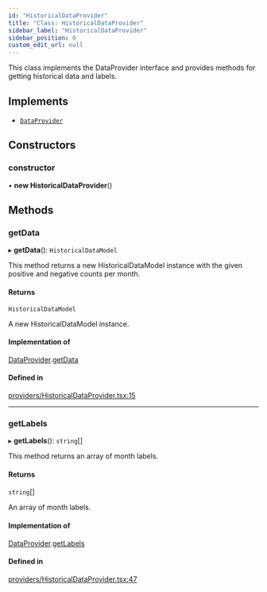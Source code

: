```yaml
---
id: "HistoricalDataProvider"
title: "Class: HistoricalDataProvider"
sidebar_label: "HistoricalDataProvider"
sidebar_position: 0
custom_edit_url: null
---
```


This class implements the DataProvider interface and provides methods
for getting historical data and labels.

## Implements

- [`DataProvider`](../interfaces/DataProvider.md)

## Constructors

### constructor

• **new HistoricalDataProvider**()

## Methods

### getData

▸ **getData**(): `HistoricalDataModel`

This method returns a new HistoricalDataModel instance with the
given positive and negative counts per month.

#### Returns

`HistoricalDataModel`

A new HistoricalDataModel instance.

#### Implementation of

[DataProvider](../interfaces/DataProvider.md).[getData](../interfaces/DataProvider.md#getdata)

#### Defined in

[providers/HistoricalDataProvider.tsx:15](https://github.com/boraelci/review-master/blob/bfa07c8/src/providers/HistoricalDataProvider.tsx#L15)

___

### getLabels

▸ **getLabels**(): `string`[]

This method returns an array of month labels.

#### Returns

`string`[]

An array of month labels.

#### Implementation of

[DataProvider](../interfaces/DataProvider.md).[getLabels](../interfaces/DataProvider.md#getlabels)

#### Defined in

[providers/HistoricalDataProvider.tsx:47](https://github.com/boraelci/review-master/blob/bfa07c8/src/providers/HistoricalDataProvider.tsx#L47)
